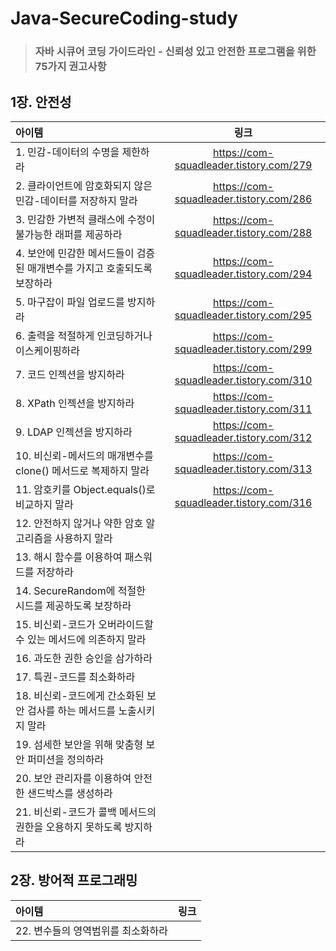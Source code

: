 # Java-SecureCoding-study

> ### 자바 시큐어 코딩 가이드라인 - 신뢰성 있고 안전한 프로그램을 위한 75가지 권고사항  

 

## 1장. 안전성  
|아이템|링크|
|:---|:---:|
|1. 민감-데이터의 수명을 제한하라 | https://com-squadleader.tistory.com/279 |  
|2. 클라이언트에 암호화되지 않은 민감-데이터를 저장하지 말라 | https://com-squadleader.tistory.com/286 |
|3. 민감한 가변적 클래스에 수정이 불가능한 래퍼를 제공하라 | https://com-squadleader.tistory.com/288 |
|4. 보안에 민감한 메서드들이 검증된 매개변수를 가지고 호출되도록 보장하라 | https://com-squadleader.tistory.com/294 |
|5. 마구잡이 파일 업로드를 방지하라 | https://com-squadleader.tistory.com/295 |
|6. 출력을 적절하게 인코딩하거나 이스케이핑하라 | https://com-squadleader.tistory.com/299 |
|7. 코드 인젝션을 방지하라 | https://com-squadleader.tistory.com/310 |
|8. XPath 인젝션을 방지하라 | https://com-squadleader.tistory.com/311 |
|9. LDAP 인젝션을 방지하라 | https://com-squadleader.tistory.com/312 |
|10. 비신뢰-메서드의 매개변수를 clone() 메서드로 복제하지 말라 | https://com-squadleader.tistory.com/313 |
|11. 암호키를 Object.equals()로 비교하지 말라 | https://com-squadleader.tistory.com/316 |
|12. 안전하지 않거나 약한 암호 알고리즘을 사용하지 말라 | |
|13. 해시 함수를 이용하여 패스워드를 저장하라 | |
|14. SecureRandom에 적절한 시드를 제공하도록 보장하라 | |
|15. 비신뢰-코드가 오버라이드할 수 있는 메서드에 의존하지 말라 | |
|16. 과도한 권한 승인을 삼가하라 | |
|17. 특권-코드를 최소화하라 | |
|18. 비신뢰-코드에게 간소화된 보안 검사를 하는 메서드를 노출시키지 말라 | |
|19. 섬세한 보안을 위해 맞춤형 보안 퍼미션을 정의하라 | |
|20. 보안 관리자를 이용하여 안전한 샌드박스를 생성하라 | |
|21. 비신뢰-코드가 콜백 메서드의 권한을 오용하지 못하도록 방지하라 | |


## 2장. 방어적 프로그래밍  
|아이템|링크|
|:---|:---:|
|22. 변수들의 영역범위를 최소화하라 |  |  


